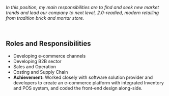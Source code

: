 _In this position, my main responsibilities are to find and seek new market trends and lead our company to next level, 2.0-readied, modern retailing from tradition brick and mortar store._

&nbsp;

## Roles and Responsibilities

- Developing e-commerce channels
- Developing B2B sector
- Sales and Operation
- Costing and Supply Chain
- **Achievement:** Worked closely with software solution provider and developers to create an e-commerce platform with integrated Inventory and POS system, and coded the front-end design along-side.

